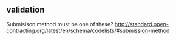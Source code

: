 ## validation

Submisison method must be one of these?
http://standard.open-contracting.org/latest/en/schema/codelists/#submission-method
